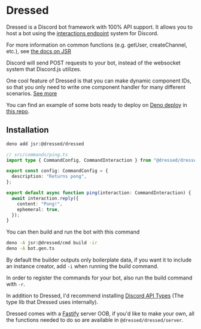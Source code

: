 # Dressed

Dressed is a Discord bot framework with 100% API support. It allows you to host a bot using the
[interactions endpoint](https://discord.com/developers/docs/interactions/overview#configuring-an-interactions-endpoint-url)
system for Discord.

For more information on common functions (e.g. getUser, createChannel, etc.), see [the docs on JSR](https://jsr.io/@dressed/dressed/doc)

Discord will send POST requests to your bot, instead of the websocket system
that Discord.js utilizes.

One cool feature of Dressed is that you can make dynamic component IDs, so that you only need to write one component handler for many different scenarios. [See more](https://dressed.vercel.app/docs/components#dynamic-component-ids)

You can find an example of some bots ready to deploy on
[Deno deploy](https://deno.com/deploy) in
[this repo](https://github.com/Inbestigator/dressed-examples).

## Installation

```bash
deno add jsr:@dressed/dressed
```

```ts
// src/commands/ping.ts
import type { CommandConfig, CommandInteraction } from "@dressed/dressed";

export const config: CommandConfig = {
  description: "Returns pong",
};

export default async function ping(interaction: CommandInteraction) {
  await interaction.reply({
    content: "Pong!",
    ephemeral: true,
  });
}
```

You can then build and run the bot with this command

```bash
deno -A jsr:@dressed/cmd build -ir
deno -A bot.gen.ts
```

By default the builder outputs only boilerplate data, if you want it to
include an instance creator, add `-i` when running the build command.

In order to register the commands for your bot, also run the build command with `-r`.

In addition to Dressed, I'd recommend installing
[Discord API Types](https://www.npmjs.com/package/discord-api-types) (The type
lib that Dressed uses internally).

Dressed comes with a [Fastify](https://fastify.dev/) server OOB, if you'd like to make your own,
all the functions needed to do so are available in `@dressed/dressed/server`.